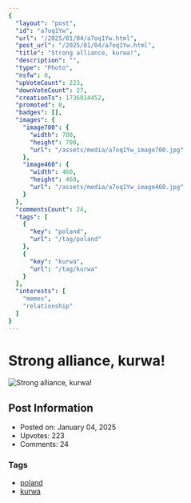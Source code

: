 ```yaml
---
{
  "layout": "post",
  "id": "a7oq1Yw",
  "url": "/2025/01/04/a7oq1Yw.html",
  "post_url": "/2025/01/04/a7oq1Yw.html",
  "title": "Strong alliance, kurwa!",
  "description": "",
  "type": "Photo",
  "nsfw": 0,
  "upVoteCount": 223,
  "downVoteCount": 27,
  "creationTs": 1736014452,
  "promoted": 0,
  "badges": [],
  "images": {
    "image700": {
      "width": 700,
      "height": 700,
      "url": "/assets/media/a7oq1Yw_image700.jpg"
    },
    "image460": {
      "width": 460,
      "height": 460,
      "url": "/assets/media/a7oq1Yw_image460.jpg"
    }
  },
  "commentsCount": 24,
  "tags": [
    {
      "key": "poland",
      "url": "/tag/poland"
    },
    {
      "key": "kurwa",
      "url": "/tag/kurwa"
    }
  ],
  "interests": [
    "memes",
    "relationship"
  ]
}
---
```


# Strong alliance, kurwa!

![Strong alliance, kurwa!](/assets/media/a7oq1Yw_image700.jpg)

## Post Information

- Posted on: January 04, 2025
- Upvotes: 223
- Comments: 24

### Tags

- [poland](/tag/poland)
- [kurwa](/tag/kurwa)
